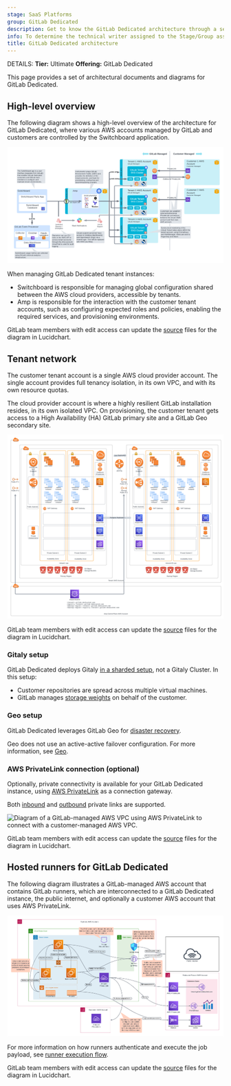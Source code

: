 ```yaml
---
stage: SaaS Platforms
group: GitLab Dedicated
description: Get to know the GitLab Dedicated architecture through a series of diagrams.
info: To determine the technical writer assigned to the Stage/Group associated with this page, see https://handbook.gitlab.com/handbook/product/ux/technical-writing/#assignments
title: GitLab Dedicated architecture
---
```


DETAILS:
**Tier:** Ultimate
**Offering:** GitLab Dedicated

This page provides a set of architectural documents and diagrams for GitLab Dedicated.

## High-level overview

The following diagram shows a high-level overview of the architecture for GitLab Dedicated,
where various AWS accounts managed by GitLab and customers are controlled by the Switchboard application.

![Diagram of a high-level overview of the GitLab Dedicated architecture.](img/high_level_architecture_diagram_v18_0.png)

When managing GitLab Dedicated tenant instances:

- Switchboard is responsible for managing global configuration shared between the AWS cloud providers, accessible by tenants.
- Amp is responsible for the interaction with the customer tenant accounts, such as configuring expected roles and policies, enabling the required services, and provisioning environments.

GitLab team members with edit access can update the [source](https://lucid.app/lucidchart/e0b6661c-6c10-43d9-8afa-1fe0677e060c/edit?page=0_0#) files for the diagram in Lucidchart.

## Tenant network

The customer tenant account is a single AWS cloud provider account. The single account provides full tenancy isolation, in its own VPC, and with its own resource quotas.

The cloud provider account is where a highly resilient GitLab installation resides, in its own isolated VPC. On provisioning, the customer tenant gets access to a High Availability (HA) GitLab primary site and a GitLab Geo secondary site.

![Diagram of GitLab-managed AWS accounts in an isolated VPC containing a highly resilient GitLab installation.](img/tenant_network_diagram_v18_0.png)

GitLab team members with edit access can update the [source](https://lucid.app/lucidchart/0815dd58-b926-454e-8354-c33fe3e7bff0/edit?invitationId=inv_a6b618ff-6c18-4571-806a-bfb3fe97cb12) files for the diagram in Lucidchart.

### Gitaly setup

GitLab Dedicated deploys Gitaly [in a sharded setup](../gitaly/_index.md#before-deploying-gitaly-cluster), not a Gitaly Cluster. In this setup:

- Customer repositories are spread across multiple virtual machines.
- GitLab manages [storage weights](../repository_storage_paths.md#configure-where-new-repositories-are-stored) on behalf of the customer.

### Geo setup

GitLab Dedicated leverages GitLab Geo for [disaster recovery](../../subscriptions/gitlab_dedicated/data_residency_and_high_availability.md#disaster-recovery).

Geo does not use an active-active failover configuration. For more information, see [Geo](../geo/index.md).

### AWS PrivateLink connection (optional)

Optionally, private connectivity is available for your GitLab Dedicated instance, using [AWS PrivateLink](https://aws.amazon.com/privatelink/) as a connection gateway.

Both [inbound](../dedicated/configure_instance/network_security.md#inbound-private-link) and [outbound](../dedicated/configure_instance/network_security.md#outbound-private-link) private links are supported.

![Diagram of a GitLab-managed AWS VPC using AWS PrivateLink to connect with a customer-managed AWS VPC.](img/privatelink_diagram_v17_1.png)

GitLab team members with edit access can update the [source](https://lucid.app/lucidchart/933b958b-bfad-4898-a8ae-182815f159ca/edit?invitationId=inv_38b9a265-dff2-4db6-abdb-369ea1e92f5f) files for the diagram in Lucidchart.

## Hosted runners for GitLab Dedicated

The following diagram illustrates a GitLab-managed AWS account that contains GitLab runners, which are interconnected to a GitLab Dedicated instance, the public internet, and optionally a customer AWS account that uses AWS PrivateLink.

![Diagram of hosted Runners architecture for GitLab Dedicated.](img/hosted-runners-architecture_v17_3.png)

For more information on how runners authenticate and execute the job payload, see [runner execution flow](https://docs.gitlab.com/runner#runner-execution-flow).

GitLab team members with edit access can update the [source](https://lucid.app/lucidchart/0fb12de8-5236-4d80-9a9c-61c08b714e6f/edit?invitationId=inv_4a12e347-49e8-438e-a28f-3930f936defd) files for the diagram in Lucidchart.
